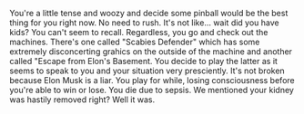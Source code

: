 You're a little tense and woozy and decide some pinball would be the best thing for you right now. No need to rush. It's not like... wait did you have kids? You can't seem to recall. Regardless, you go and check out the machines. There's one called "Scabies Defender" which has some extremely disconcerting grahics on the outside of the machine and another called "Escape from Elon's Basement. You decide to play the latter as it seems to speak to you and your situation very presciently. It's not broken because Elon Musk is a liar. You play for while, losing consciousness before you're able to win or lose. You die due to sepsis. We mentioned your kidney was hastily removed right? Well it was.
